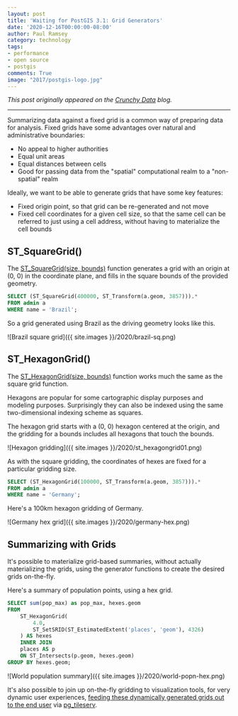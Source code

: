 ```yaml
---
layout: post
title: 'Waiting for PostGIS 3.1: Grid Generators'
date: '2020-12-16T00:00:00-08:00'
author: Paul Ramsey
category: technology
tags:
- performance
- open source
- postgis
comments: True
image: "2017/postgis-logo.jpg"
---
```


*This post originally appeared on the [Crunchy Data](https://www.crunchydata.com) blog.*

-------------

Summarizing data against a fixed grid is a common way of preparing data for analysis. Fixed grids have some advantages over natural and administrative boundaries:

* No appeal to higher authorities
* Equal unit areas
* Equal distances between cells
* Good for passing data from the "spatial" computational realm to a "non-spatial" realm

Ideally, we want to be able to generate grids that have some key features:

* Fixed origin point, so that grid can be re-generated and not move
* Fixed cell coordinates for a given cell size, so that the same cell can be referred to just using a cell address, without having to materialize the cell bounds

## ST_SquareGrid()

The [ST_SquareGrid(size, bounds)](https://postgis.net/docs/manual-dev/ST_SquareGrid.html) function generates a grid with an origin at (0, 0) in the coordinate plane, and fills in the square bounds of the provided geometry.

```sql
SELECT (ST_SquareGrid(400000, ST_Transform(a.geom, 3857))).* 
FROM admin a  
WHERE name = 'Brazil';
```

So a grid generated using Brazil as the driving geometry looks like this.

![Brazil square grid]({{ site.images }}/2020/brazil-sq.png)


## ST_HexagonGrid()

The [ST_HexagonGrid(size, bounds)](https://postgis.net/docs/manual-dev/ST_HexagonGrid.html) function works much the same as the square grid function.

Hexagons are popular for some cartographic display purposes and modeling purposes. Surprisingly they can also be indexed using the same two-dimensional indexing scheme as squares.

The hexagon grid starts with a (0, 0) hexagon centered at the origin, and the gridding for a bounds includes all hexagons that touch the bounds.

![Hexagon gridding]({{ site.images }}/2020/st_hexagongrid01.png)

As with the square gridding, the coordinates of hexes are fixed for a particular gridding size.

```sql
SELECT (ST_HexagonGrid(100000, ST_Transform(a.geom, 3857))).* 
FROM admin a  
WHERE name = 'Germany';
```

Here's a 100km hexagon gridding of Germany.

![Germany hex grid]({{ site.images }}/2020/germany-hex.png)

## Summarizing with Grids

It's possible to materialize grid-based summaries, without actually materializing the grids, using the generator functions to create the desired grids on-the-fly.

Here's a summary of population points, using a hex grid.

```sql
SELECT sum(pop_max) as pop_max, hexes.geom
FROM
    ST_HexagonGrid(
        4.0,
        ST_SetSRID(ST_EstimatedExtent('places', 'geom'), 4326)
    ) AS hexes
    INNER JOIN
    places AS p
    ON ST_Intersects(p.geom, hexes.geom)
GROUP BY hexes.geom;
```

![World population summary]({{ site.images }}/2020/world-popn-hex.png)

It's also possible to join up on-the-fly gridding to visualization tools, for very dynamic user experiences, [feeding these dynamically generated grids out to the end user](https://info.crunchydata.com/blog/tile-serving-with-dynamic-geometry) via [pg_tileserv](https://github.com/crunchydata/pg_tileserv).


